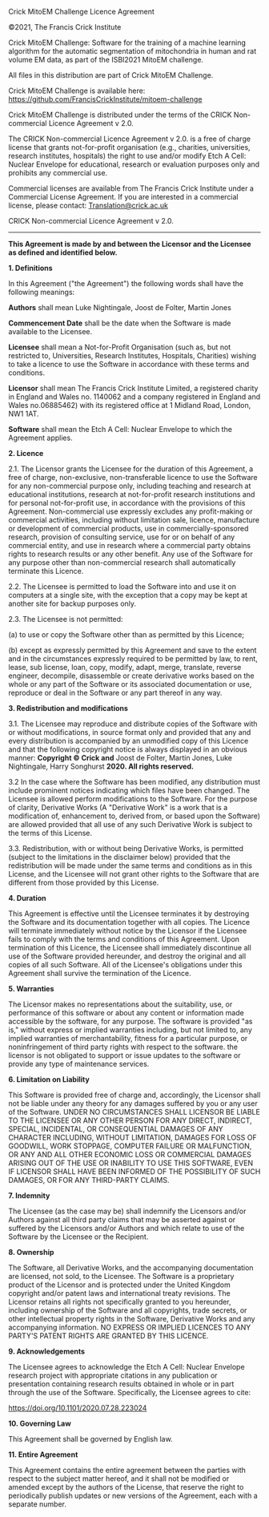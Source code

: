 Crick MitoEM Challenge Licence Agreement

©2021, The Francis Crick Institute

Crick MitoEM Challenge: Software for the training of a machine learning algorithm for the automatic segmentation of mitochondria in human and rat volume EM data, as part of the ISBI2021 MitoEM challenge.

All files in this distribution are part of Crick MitoEM Challenge.

Crick MitoEM Challenge is available here: https://github.com/FrancisCrickInstitute/mitoem-challenge

Crick MitoEM Challenge is distributed under the terms of the CRICK Non-commercial Licence Agreement v 2.0.

The CRICK Non-commercial Licence Agreement v 2.0. is a free of charge license that grants not-for-profit organisation (e.g., charities, universities, research institutes, hospitals) the right to use and/or modify Etch A Cell: Nuclear Envelope for educational, research or evaluation purposes only and prohibits any commercial use.

Commercial licenses are available from The Francis Crick Institute under a Commercial License Agreement. If you are interested in a commercial license, please contact: Translation@crick.ac.uk

CRICK Non-commercial Licence Agreement v 2.0.
___

**This Agreement is made by and between the Licensor and the Licensee as defined and identified below.**

**1. Definitions**

In this Agreement (&quot;the Agreement&quot;) the following words shall have the following meanings:

**Authors** shall mean Luke Nightingale, Joost de Folter, Martin Jones

**Commencement Date** shall be the date when the Software is made available to the Licensee.

**Licensee** shall mean a Not-for-Profit Organisation (such as, but not restricted to, Universities, Research Institutes, Hospitals, Charities) wishing to take a licence to use the Software in accordance with these terms and conditions.

**Licensor** shall mean The Francis Crick Institute Limited, a registered charity in England and Wales no. 1140062 and a company registered in England and Wales no.06885462) with its registered office at 1 Midland Road, London, NW1 1AT.

**Software**  shall mean the Etch A Cell: Nuclear Envelope to which the Agreement applies.

**2. Licence**

2.1. The Licensor grants the Licensee for the duration of this Agreement, a free of charge, non-exclusive, non-transferable licence to use the Software for any non-commercial purpose only, including teaching and research at educational institutions, research at not-for-profit research institutions and for personal not-for-profit use, in accordance with the provisions of this Agreement. Non-commercial use expressly excludes any profit-making or commercial activities, including without limitation sale, licence, manufacture or development of commercial products, use in commercially-sponsored research, provision of consulting service, use for or on behalf of any commercial entity, and use in research where a commercial party obtains rights to research results or any other benefit. Any use of the Software for any purpose other than non-commercial research shall automatically terminate this Licence.

2.2. The Licensee is permitted to load the Software into and use it on computers at a single site, with the exception that a copy may be kept at another site for backup purposes only.

2.3. The Licensee is not permitted:

(a) to use or copy the Software other than as permitted by this Licence;

(b) except as expressly permitted by this Agreement and save to the extent and in the circumstances expressly required to be permitted by law, to rent, lease, sub license, loan, copy, modify, adapt, merge, translate, reverse engineer, decompile, disassemble or create derivative works based on the whole or any part of the Software or its associated documentation or use, reproduce or deal in the Software or any part thereof in any way.

**3. Redistribution and modifications**

3.1. The Licensee may reproduce and distribute copies of the Software with or without modifications, in source format only and provided that any and every distribution is accompanied by an unmodified copy of this Licence and that the following copyright notice is always displayed in an obvious manner:  **Copyright © Crick and** Joost de Folter, Martin Jones, Luke Nightingale, Harry Songhurst **2020. All rights reserved.**

3.2 In the case where the Software has been modified, any distribution must include prominent notices indicating which files have been changed. The Licensee is allowed perform modifications to the Software. For the purpose of clarity, Derivative Works (A &quot;Derivative Work&quot; is a work that is a modification of, enhancement to, derived from, or based upon the Software) are allowed provided that all use of any such Derivative Work is subject to the terms of this License.

3.3. Redistribution, with or without being Derivative Works, is permitted (subject to the limitations in the disclaimer below) provided that the redistribution will be made under the same terms and conditions as in this License, and the Licensee will not grant other rights to the Software that are different from those provided by this License.

**4. Duration**

This Agreement is effective until the Licensee terminates it by destroying the Software and its documentation together with all copies. The Licence will terminate immediately without notice by the Licensor if the Licensee fails to comply with the terms and conditions of this Agreement. Upon termination of this Licence, the Licensee shall immediately discontinue all use of the Software provided hereunder, and destroy the original and all copies of all such Software. All of the Licensee&#39;s obligations under this Agreement shall survive the termination of the Licence.

**5. Warranties**

The Licensor makes no representations about the suitability, use, or performance of this software or about any content or information made accessible by the software, for any purpose. The software is provided &quot;as is,&quot; without express or implied warranties including, but not limited to, any implied warranties of merchantability, fitness for a particular purpose, or noninfringement of third party rights with respect to the software. the licensor is not obligated to support or issue updates to the software or provide any type of maintenance services.

**6. Limitation on Liability**

This Software is provided free of charge and, accordingly, the Licensor shall not be liable under any theory for any damages suffered by you or any user of the Software. UNDER NO CIRCUMSTANCES SHALL LICENSOR BE LIABLE TO THE LICENSEE OR ANY OTHER PERSON FOR ANY DIRECT, INDIRECT, SPECIAL, INCIDENTAL, OR CONSEQUENTIAL DAMAGES OF ANY CHARACTER INCLUDING, WITHOUT LIMITATION, DAMAGES FOR LOSS OF GOODWILL, WORK STOPPAGE, COMPUTER FAILURE OR MALFUNCTION, OR ANY AND ALL OTHER ECONOMIC LOSS OR COMMERCIAL DAMAGES ARISING OUT OF THE USE OR INABILITY TO USE THIS SOFTWARE, EVEN IF LICENSOR SHALL HAVE BEEN INFORMED OF THE POSSIBILITY OF SUCH DAMAGES, OR FOR ANY THIRD-PARTY CLAIMS.

**7. Indemnity**

The Licensee (as the case may be) shall indemnify the Licensors and/or Authors against all third party claims that may be asserted against or suffered by the Licensors and/or Authors and which relate to use of the Software by the Licensee or the Recipient.

**8. Ownership**

The Software, all Derivative Works, and the accompanying documentation are licensed, not sold, to the Licensee. The Software is a proprietary product of the Licensor and is protected under the United Kingdom copyright and/or patent laws and international treaty revisions. The Licensor retains all rights not specifically granted to you hereunder, including ownership of the Software and all copyrights, trade secrets, or other intellectual property rights in the Software, Derivative Works and any accompanying information. NO EXPRESS OR IMPLIED LICENCES TO ANY PARTY&#39;S PATENT RIGHTS ARE GRANTED BY THIS LICENCE.

**9. Acknowledgements**

The Licensee agrees to acknowledge the Etch A Cell: Nuclear Envelope research project with appropriate citations in any publication or presentation containing research results obtained in whole or in part through the use of the Software. Specifically, the Licensee agrees to cite:

https://doi.org/10.1101/2020.07.28.223024

**10. Governing Law**

This Agreement shall be governed by English law.

**11. Entire Agreement**

This Agreement contains the entire agreement between the parties with respect to the subject matter hereof, and it shall not be modified or amended except by the authors of the License, that reserve the right to periodically publish updates or new versions of the Agreement, each with a separate number.
